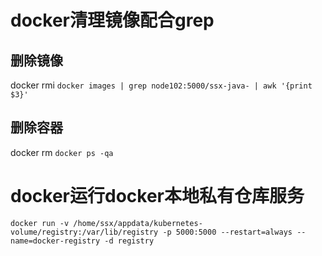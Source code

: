 # docker清理镜像配合grep
## 删除镜像
docker rmi `docker images | grep node102:5000/ssx-java- | awk '{print $3}'`

## 删除容器
docker rm `docker ps -qa`

# docker运行docker本地私有仓库服务
`docker run -v /home/ssx/appdata/kubernetes-volume/registry:/var/lib/registry -p 5000:5000 --restart=always --name=docker-registry -d registry`


